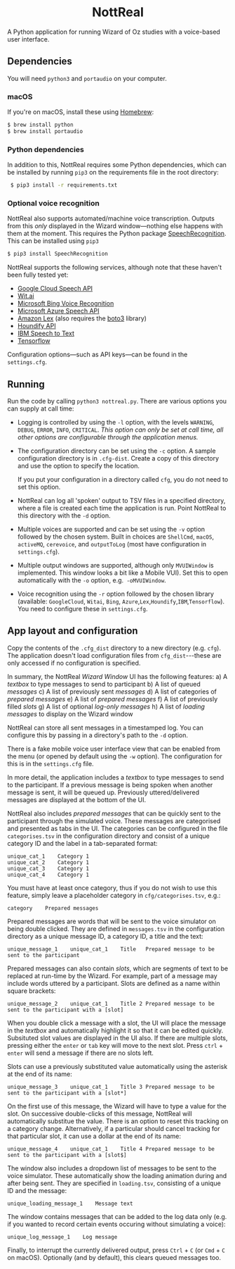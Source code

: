 <h1 align="center">
	NottReal
</h1>

A Python application for running Wizard of Oz studies with a voice-based  user interface.

## Dependencies
You will need `python3` and `portaudio` on your computer.

### macOS

If you're on macOS, install these using [Homebrew](https://brew.sh/):

```bash
$ brew install python
$ brew install portaudio
```

### Python dependencies

In addition to this, NottReal requires some Python dependencies, which can be installed by running  `pip3`  on the requirements file in the root directory:

```bash
 $ pip3 install -r requirements.txt
```

### Optional voice recognition

NottReal also supports automated/machine voice transcription. Outputs from this _only_ displayed in the Wizard window—nothing else happens with them at the moment. This requires the Python package [SpeechRecognition](https://pypi.org/project/SpeechRecognition/). This can be installed using `pip3`

```bash
$ pip3 install SpeechRecognition
```

NottReal supports the following services, although note that these haven't been fully tested yet:

* [Google Cloud Speech API](https://cloud.google.com/speech/)
* [Wit.ai](https://wit.ai/)
* [Microsoft Bing Voice Recognition](https://www.microsoft.com/cognitive-services/en-us/speech-api)
* [Microsoft Azure Speech API](https://azure.microsoft.com/en-gb/services/cognitive-services/speech-to-text/)
* [Amazon Lex](https://aws.amazon.com/lex/) (also requires the [boto3](https://pypi.org/project/boto3/) library)
* [Houndify API](https://houndify.com/)
* [IBM Speech to Text](http://www.ibm.com/smarterplanet/us/en/ibmwatson/developercloud/speech-to-text.html)
* [Tensorflow](https://www.tensorflow.org/)

Configuration options—such as API keys—can be found in the `settings.cfg`.

## Running

Run the code by calling `python3 nottreal.py`. There are various options you can supply at call time:

* Logging is controlled by using the `-l` option, with the levels `WARNING`, `DEBUG`, `ERROR`, `INFO`, `CRITICAL`. *This option can only be set at call time, all other options are configurable through the application menus.*

* The configuration directory can be set using the `-c` option. A sample configuration directory is in `.cfg-dist`. Create a copy of this directory and use the option to specify the location.

  If you put your configuration in a directory called `cfg`, you do not need to set this option. 

* NottReal can log all 'spoken' output to TSV files in a specified directory, where a file is created each time the application is run. Point NottReal to this directory with the `-d` option.

* Multiple voices are supported and can be set using the `-v` option followed by the chosen system. Built in choices are `ShellCmd`, `macOS`, `activeMQ`, `cerevoice`, and `outputToLog` (most have configuration in `settings.cfg`).

* Multiple output windows are supported, although only `MVUIWindow` is implemented. This window  looks a bit like a Mobile VUI). Set this to open automatically with the `-o` option, e.g.` -oMVUIWindow`.

* Voice recognition using the `-r` option followed by the chosen library (available: `GoogleCloud`, `Witai`, `Bing`, `Azure`,`Lex`,`Houndify`,`IBM`,`Tensorflow`). You need to configure these in `settings.cfg`.


## App layout and configuration
Copy the contents of the `.cfg_dist` directory to a new directory (e.g. `cfg`).  The application doesn't load configuration files from `cfg_dist`---these are only accessed if no configuration is specified.

In summary, the NottReal *Wizard Window* UI has the following features:
	a) A *textbox* to type messages to send to participant
	b) A list of queued *messages*
	c) A list of previously sent *messages*
	d) A list of categories of *prepared messages*
	e) A list of *prepared messages*
	f) A list of previously filled *slots*
	g) A list of optional *log-only messages*
	h) A list of *loading messages* to display on the Wizard window

NottReal can store all sent messages in a timestamped log. You can configure this by passing in a directory's path to the `-d` option.

There is a fake mobile voice user interface view that can be enabled from the menu (or opened by default using the `-w` option). The configuration for this is in the `settings.cfg` file.

In more detail, the application includes a *textbox* to type messages to send to the participant. If a previous message is being spoken when another message is sent, it will be queued up. Previously uttered/delivered messages are displayed at the bottom of the UI.

NottReal also includes *prepared messages* that can be quickly sent to the participant through the simulated voice. These messages are categorised and presented as tabs in the UI. The categories can be configured in the file `categorises.tsv` in the configuration directory and consist of a unique category ID and the label in a tab-separated format:

	unique_cat_1	Category 1
	unique_cat_2	Category 1
	unique_cat_3	Category 1
	unique_cat_4	Category 1

You must have at least once category, thus if you do not wish to use this feature, simply leave a placeholder category in `cfg/categorises.tsv`, e.g.:

	category	Prepared messages

Prepared messages are words that will be sent to the voice simulator on being double clicked. They are defined in `messages.tsv` in the configuration directory as a unique message ID, a category ID, a title and the text:

	unique_message_1	unique_cat_1	Title	Prepared message to be sent to the participant 

Prepared messages can also contain *slots*, which are segments of text to be replaced at run-time by the Wizard. For example, part of a message may include words uttered by a participant. Slots are defined as a name within square brackets:

	unique_message_2	unique_cat_1	Title 2	Prepared message to be sent to the participant with a [slot]

When you double click a message with a slot, the UI will place the message in the *textbox* and automatically highlight it so that it can be edited quickly. Subsituted slot values are displayed in the UI also. If there are multiple slots, pressing either the `enter` or `tab` key will move to the next slot. Press `ctrl` + `enter` will send a message if there are no slots left.

Slots can use a previously substituted value automatically using the asterisk at the end of its name:

	unique_message_3	unique_cat_1	Title 3	Prepared message to be sent to the participant with a [slot*]

On the first use of this message, the Wizard will have to type a value for the slot. On successive double-clicks of this message, NottReal will automatically substitue the value. There is an option to reset this tracking on a category change. Alternatively, if a particular should cancel tracking for that particular slot, it can use a dollar at the end of its name:

	unique_message_4	unique_cat_1	Title 4	Prepared message to be sent to the participant with a [slot$]

The window also includes a dropdown list of messages to be sent to the voice simulator. These automatically show the loading animation during and after being sent. They are specified in `loading.tsv`, consisting of a unique ID and the message:

	unique_loading_message_1	Message text

The window contains messages that can be added to the log data only (e.g. if you wanted to record certain events occuring without simulating a voice):

	unique_log_message_1	Log message

Finally, to interrupt the currently delivered output, press `Ctrl` + `C` (or `Cmd` + `C` on macOS). Optionally (and by default), this clears queued messages too.
